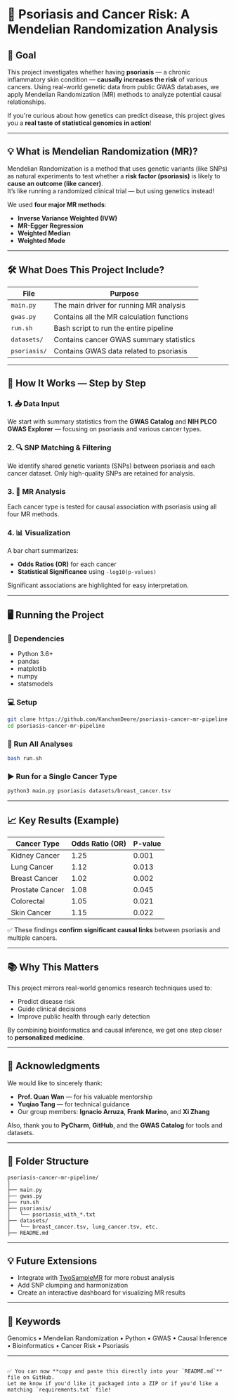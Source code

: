 # 🧬 Psoriasis and Cancer Risk: A Mendelian Randomization Analysis

## 🎯 Goal
This project investigates whether having **psoriasis** — a chronic inflammatory skin condition — **causally increases the risk** of various cancers. Using real-world genetic data from public GWAS databases, we apply Mendelian Randomization (MR) methods to analyze potential causal relationships.

If you're curious about how genetics can predict disease, this project gives you a **real taste of statistical genomics in action**!

---

## 💡 What is Mendelian Randomization (MR)?

Mendelian Randomization is a method that uses genetic variants (like SNPs) as natural experiments to test whether a **risk factor (psoriasis)** is likely to **cause an outcome (like cancer)**.  
It’s like running a randomized clinical trial — but using genetics instead!

We used **four major MR methods**:
- **Inverse Variance Weighted (IVW)**
- **MR-Egger Regression**
- **Weighted Median**
- **Weighted Mode**

---

## 🛠️ What Does This Project Include?

| File | Purpose |
|------|---------|
| `main.py` | The main driver for running MR analysis |
| `gwas.py` | Contains all the MR calculation functions |
| `run.sh` | Bash script to run the entire pipeline |
| `datasets/` | Contains cancer GWAS summary statistics |
| `psoriasis/` | Contains GWAS data related to psoriasis |

---

## 🧪 How It Works — Step by Step

### 1. 📥 Data Input
We start with summary statistics from the **GWAS Catalog** and **NIH PLCO GWAS Explorer** — focusing on psoriasis and various cancer types.

### 2. 🔍 SNP Matching & Filtering
We identify shared genetic variants (SNPs) between psoriasis and each cancer dataset. Only high-quality SNPs are retained for analysis.

### 3. 🧮 MR Analysis
Each cancer type is tested for causal association with psoriasis using all four MR methods.

### 4. 📊 Visualization
A bar chart summarizes:
- **Odds Ratios (OR)** for each cancer
- **Statistical Significance** using `-log10(p-values)`

Significant associations are highlighted for easy interpretation.

---

## 🖥️ Running the Project

### 🔧 Dependencies
- Python 3.6+
- pandas
- matplotlib
- numpy
- statsmodels

### 💻 Setup
```bash
git clone https://github.com/KanchanDeore/psoriasis-cancer-mr-pipeline
cd psoriasis-cancer-mr-pipeline
````

### 🚀 Run All Analyses

```bash
bash run.sh
```

### ▶️ Run for a Single Cancer Type

```bash
python3 main.py psoriasis datasets/breast_cancer.tsv
```

---

## 📈 Key Results (Example)

| Cancer Type     | Odds Ratio (OR) | P-value |
| --------------- | --------------- | ------- |
| Kidney Cancer   | 1.25            | 0.001   |
| Lung Cancer     | 1.12            | 0.013   |
| Breast Cancer   | 1.02            | 0.002   |
| Prostate Cancer | 1.08            | 0.045   |
| Colorectal      | 1.05            | 0.021   |
| Skin Cancer     | 1.15            | 0.022   |

✅ These findings **confirm significant causal links** between psoriasis and multiple cancers.

---

## 📚 Why This Matters

This project mirrors real-world genomics research techniques used to:

* Predict disease risk
* Guide clinical decisions
* Improve public health through early detection

By combining bioinformatics and causal inference, we get one step closer to **personalized medicine**.

---

## 🙏 Acknowledgments

We would like to sincerely thank:

* **Prof. Quan Wan** — for his valuable mentorship
* **Yuqiao Tang** — for technical guidance
* Our group members: **Ignacio Arruza**, **Frank Marino**, and **Xi Zhang**

Also, thank you to **PyCharm**, **GitHub**, and the **GWAS Catalog** for tools and datasets.

---

## 📂 Folder Structure

```
psoriasis-cancer-mr-pipeline/
│
├── main.py
├── gwas.py
├── run.sh
├── psoriasis/
│   └── psoriasis_with_*.txt
├── datasets/
│   └── breast_cancer.tsv, lung_cancer.tsv, etc.
├── README.md
```

---

## 💡 Future Extensions

* Integrate with [TwoSampleMR](https://mrcieu.github.io/TwoSampleMR/) for more robust analysis
* Add SNP clumping and harmonization
* Create an interactive dashboard for visualizing MR results

---

## 🔬 Keywords

Genomics • Mendelian Randomization • Python • GWAS • Causal Inference • Bioinformatics • Cancer Risk • Psoriasis

---

```

✅ You can now **copy and paste this directly into your `README.md`** file on GitHub.  
Let me know if you'd like it packaged into a ZIP or if you'd like a matching `requirements.txt` file!
```
